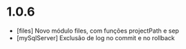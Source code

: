 # 1.0.6

-   [files] Novo módulo files, com funções projectPath e sep
-   [mySqlServer] Exclusão de log no commit e no rollback
